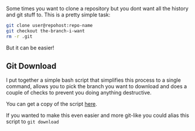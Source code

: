 Some times you want to clone a repository but you dont want all the history and git stuff to. This is a pretty simple task:

```bash
git clone user@repohost:repo-name
git checkout the-branch-i-want
rm -r .git
```

But it can be easier!

<!-- more -->

## Git Download

I put together a simple bash script that simplifies this process to a single command, allows you to pick the branch you want to download and does a couple of checks to prevent you doing anything destructive.

You can get a copy of the script [here](https://github.com/moebrowne/git-download).

If you wanted to make this even easier and more git-like you could alias this script to `git download`
